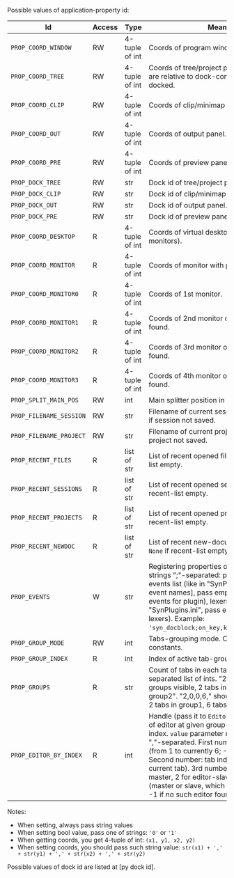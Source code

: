 Possible values of application-property id:

Id | Access | Type | Meaning
---|--------|------|--------
`PROP_COORD_WINDOW` | RW | 4-tuple of int | Coords of program window.
`PROP_COORD_TREE`   | RW | 4-tuple of int | Coords of tree/project panel. Note: coords are relative to dock-control, if panel is docked.
`PROP_COORD_CLIP`   | RW | 4-tuple of int | Coords of clip/minimap panel.
`PROP_COORD_OUT`    | RW | 4-tuple of int | Coords of output panel.
`PROP_COORD_PRE`    | RW | 4-tuple of int | Coords of preview panel.
`PROP_DOCK_TREE` | RW | str | Dock id of tree/project panel.
`PROP_DOCK_CLIP` | RW | str | Dock id of clip/minimap panel.
`PROP_DOCK_OUT`  | RW | str | Dock id of output panel.
`PROP_DOCK_PRE`  | RW | str | Dock id of preview panel.
`PROP_COORD_DESKTOP`  | R | 4-tuple of int | Coords of virtual desktop (which includes all monitors).
`PROP_COORD_MONITOR`  | R | 4-tuple of int | Coords of monitor with program window.
`PROP_COORD_MONITOR0` | R | 4-tuple of int | Coords of 1st monitor.
`PROP_COORD_MONITOR1` | R | 4-tuple of int | Coords of 2nd monitor or `None` if monitor not found.
`PROP_COORD_MONITOR2` | R | 4-tuple of int | Coords of 3rd monitor or `None` if monitor not found.
`PROP_COORD_MONITOR3` | R | 4-tuple of int | Coords of 4th monitor or `None` if monitor not found.
`PROP_SPLIT_MAIN_POS`   | RW | int | Main splitter position in percents.
`PROP_FILENAME_SESSION` | RW | str | Filename of current session or empty string if session not saved.
`PROP_FILENAME_PROJECT` | RW | str | Filename of current project or empty string if project not saved.
`PROP_RECENT_FILES`    | R | list of str | List of recent opened files or `None` if recent-list empty.
`PROP_RECENT_SESSIONS` | R | list of str | List of recent opened sessions or `None` if recent-list empty.
`PROP_RECENT_PROJECTS` | R | list of str | List of recent opened projects or `None` if recent-list empty.
`PROP_RECENT_NEWDOC`   | R | list of str | List of recent new-document templates or `None` if recent-list empty.
`PROP_EVENTS` | W | str | Registering properties of event plugin. 3 strings ";"-separated: plugin module name, events list (like in "SynPlugins.ini", see [py event names], pass empty string to remove events for plugin), lexers list (like in "SynPlugins.ini", pass empty string for all lexers). Example: `'syn_docblock;on_key,k13;JavaScript,PHP;'`.
`PROP_GROUP_MODE`  | RW | int | Tabs-grouping mode. One of `GROUPING_nnnn` constants.
`PROP_GROUP_INDEX` | R  | int | Index of active tab-group. 1-based.
`PROP_GROUPS`      | R  | str | Count of tabs in each tab-group. It's ","-separated list of ints. "2,4,0," shows: "3 groups visible, 2 tabs in group1, 4 tabs in group2". "2,0,0,6," shows: "4 groups visible, 2 tabs in group1, 6 tabs in group4".
`PROP_EDITOR_BY_INDEX` | R | int | Handle (pass it to `Editor()` to make object) of editor at given group-index and tab-index. `value` parameter must be 3 numbers ","-separated. First number: group index (from 1 to currently 6; -1 for current group). Second number: tab index (from 0; -1 for current tab). 3rd number: 1 for editor-master, 2 for editor-slave, other for auto (master or slave, which is focused). Returns -1 if no such editor found.  

Notes:

- When setting, always pass string values
- When setting bool value, pass one of strings: `'0'` or `'1'`
- When getting coords, you get 4-tuple of int: `(x1, y1, x2, y2)`
- When setting coords, you should pass such string value:
  `str(x1) + ',' + str(y1) + ',' + str(x2) + ',' + str(y2)`

Possible values of dock id are listed at [py dock id].
